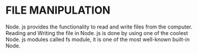 # FILE MANIPULATION

Node. js provides the functionality to read and write files from the computer. Reading and Writing the file in Node. js is done by using one of the coolest Node. js modules called fs module, it is one of the most well-known built-in Node.


